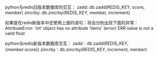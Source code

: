 python与redis旧版本数据库的交互：
zadd: db.zadd(REDIS_KEY, score, member)
zincrby: db.zincrby(REDIS_KEY, member, increment)

如果是在redis新版本中还使用上面的语句：将会分别出现下面的异常：
AttributeError: ‘int’ object has no attribute ‘items’
(error) ERR value is not a valid float

python与redis新版本数据库交互：
zadd：db.zadd(REDIS_KEY, {member:score})
zincrby：db.zincrby(REDIS_KEY, increment, menber)
